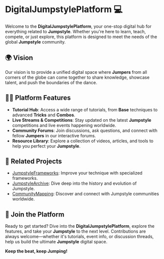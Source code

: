 # DigitalJumpstylePlatform 💻

Welcome to the **DigitalJumpstylePlatform**, your one-stop digital hub for everything related to **Jumpstyle**. Whether you're here to learn, teach, compete, or just explore, this platform is designed to meet the needs of the global **Jumpstyle** community.

## 🌍 Vision

Our vision is to provide a unified digital space where **Jumpers** from all corners of the globe can come together to share knowledge, showcase talent, and push the boundaries of the dance.

## 🧑‍💻 Platform Features

- **Tutorial Hub**: Access a wide range of tutorials, from **Base** techniques to advanced **Tricks** and **Combos**.
- **Live Streams & Competitions**: Stay updated on the latest **Jumpstyle** competitions and live events happening worldwide.
- **Community Forums**: Join discussions, ask questions, and connect with fellow **Jumpers** in our interactive forums.
- **Resource Library**: Explore a collection of videos, articles, and tools to help you perfect your **Jumpstyle**.

## 🔗 Related Projects

- [JumpstyleFrameworks](https://github.com/Mreaggle/JumpstyleUnitedNations/JumpstyleFrameworks): Improve your technique with specialized frameworks.
- [JumpstyleArchive](https://github.com/Mreaggle/JumpstyleUnitedNations/JumpstyleArchive): Dive deep into the history and evolution of Jumpstyle.
- [CommunityMapping](https://github.com/Mreaggle/JumpstyleUnitedNations/CommunityMapping): Discover and connect with Jumpstyle communities worldwide.

## 🚀 Join the Platform

Ready to get started? Dive into the **DigitalJumpstylePlatform**, explore the features, and take your **Jumpstyle** to the next level. Contributions are always welcome—whether it's tutorials, event info, or discussion threads, help us build the ultimate **Jumpstyle** digital space.

**Keep the beat, keep Jumping!**
